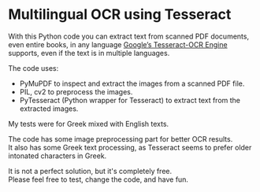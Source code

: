 # Multilingual OCR using Tesseract

With this Python code you can extract text from scanned PDF documents, even entire books, in any language [Google’s Tesseract-OCR Engine](https://github.com/tesseract-ocr/tesseract) supports, even if the text is in multiple languages.

The code uses:  
- PyMuPDF to inspect and extract the images from a scanned PDF file.
- PIL, cv2 to preprocess the images.
- PyTesseract (Python wrapper for Tesseract) to extract text from the extracted images.

My tests were for Greek mixed with English texts.  

The code has some image preprocessing part for better OCR results.  
It also has some Greek text processing, as Tesseract seems to prefer older intonated characters in Greek.  

It is not a perfect solution, but it's completely free.  
Please feel free to test, change the code, and have fun.  